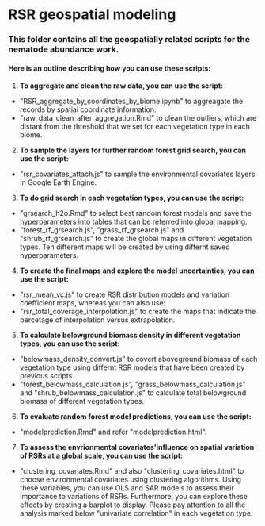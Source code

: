 # RSR geospatial modeling

### This folder contains all the geospatially related scripts for the nematode abundance work.

#### Here is an outline describing how you can use these scripts:

1. **To aggregate and clean the raw data, you can use the script:**
  - "RSR_aggregate_by_coordinates_by_biome.ipynb" to aggreagate the records by spatial coordinate information.
  - "raw_data_clean_after_aggregation.Rmd" to clean the outliers, which are distant from the threshold that we set for each vegetation type in each biome.
2. **To sample the layers for further random forest grid search, you can use the script:**
  - "rsr_covariates_attach.js" to sample the environmental covariates layers in Google Earth Engine.
3. **To do grid search in each vegetation types, you can use the script:**
  - "grsearch_h2o.Rmd" to select best random forest models and save the hyperparameters into tables that can be referred into global mapping.
  - "forest_rf_grsearch.js", "grass_rf_grsearch.js" and "shrub_rf_grsearch.js" to create the global maps in different vegetation types. Ten different maps will be created by using differnt saved hyperparameters.
4. **To create the final maps and explore the model uncertainties, you can use the script:**
  - "rsr_mean_vc.js" to create RSR distribution models and variation coefficient maps, whereas you can also use:
  - "rsr_total_coverage_interpolation.js" to create the maps that indicate the percetage of interpolation versus extrapolation.
5. **To calculate belowground biomass density in different vegetation types, you can use the script:**
  - "belowmass_density_convert.js" to covert aboveground biomass of each vegetation type using differnt RSR models that have been created by previous scripts.
  - "forest_belowmass_calculation.js", "grass_belowmass_calculation.js" and "shrub_belowmass_calculation.js" to calculate total belowground biomass of different vegetation types.
6. **To evaluate random forest model predictions, you can use the script:**
  - "modelprediction.Rmd" and refer "modelprediction.html".
7. **To assess the envrionmental covariates'influence on spatial variation of RSRs at a global scale, you can use the script:**
  - "clustering_covariates.Rmd" and also "clustering_covariates.html" to choose environmental covariates using clustering algorithms. Using these variables, you can use OLS and SAR models to assess their importance to variations of RSRs. Furthermore, you can explore these effects by creating a barplot to display. Please pay attention to all the analysis marked below "univariate correlation" in each vegetation type.
